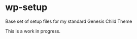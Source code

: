 wp-setup
========

Base set of setup files for my standard Genesis Child Theme

This is a work in progress.
